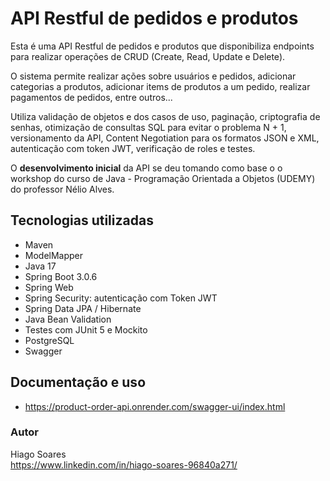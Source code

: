 # API Restful de pedidos e produtos

Esta é uma API Restful de pedidos e produtos que disponibiliza endpoints para realizar operações de CRUD (Create, Read, Update e Delete).

O sistema permite realizar ações sobre usuários e pedidos, adicionar categorias a produtos, adicionar items de produtos a um pedido, realizar pagamentos de pedidos, entre outros...

Utiliza validação de objetos e dos casos de uso, paginação, criptografia de senhas, otimização de consultas SQL para evitar o problema N + 1, versionamento da API, Content Negotiation para os formatos JSON e XML, autenticação com token JWT, verificação de roles e testes.


O **desenvolvimento inicial** da API se deu tomando como base o o workshop do curso de Java - Programação Orientada a Objetos (UDEMY) do professor Nélio Alves.

## Tecnologias utilizadas
* Maven
* ModelMapper
* Java 17
* Spring Boot 3.0.6
* Spring Web
* Spring Security: autenticação com Token JWT
* Spring Data JPA / Hibernate
* Java Bean Validation
* Testes com JUnit 5 e Mockito
* PostgreSQL
* Swagger

## Documentação e uso
* https://product-order-api.onrender.com/swagger-ui/index.html

### Autor
Hiago Soares                        
https://www.linkedin.com/in/hiago-soares-96840a271/